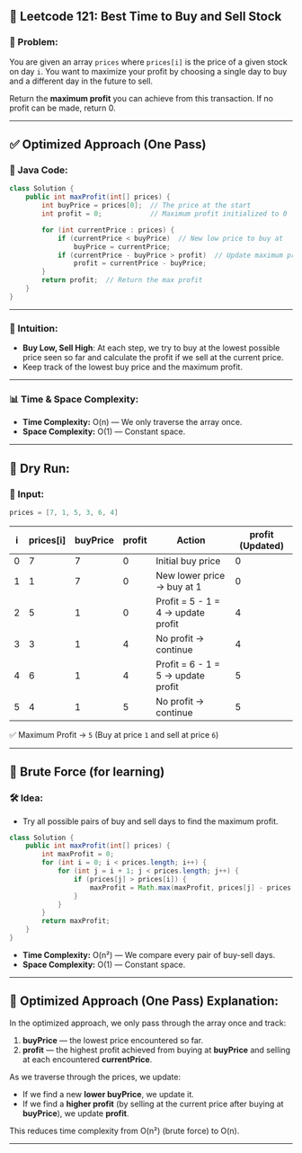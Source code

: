 ## 🔁 Leetcode 121: **Best Time to Buy and Sell Stock**

### 📌 Problem:
You are given an array `prices` where `prices[i]` is the price of a given stock on day `i`. You want to maximize your profit by choosing a single day to buy and a different day in the future to sell.

Return the **maximum profit** you can achieve from this transaction. If no profit can be made, return 0.

---

## ✅ Optimized Approach (One Pass)

### 🔧 Java Code:
```java
class Solution {
    public int maxProfit(int[] prices) {
        int buyPrice = prices[0];  // The price at the start
        int profit = 0;            // Maximum profit initialized to 0

        for (int currentPrice : prices) {
            if (currentPrice < buyPrice)  // New low price to buy at
                buyPrice = currentPrice;
            if (currentPrice - buyPrice > profit)  // Update maximum profit
                profit = currentPrice - buyPrice;
        }
        return profit;  // Return the max profit
    }
}
```

---

### 🧠 Intuition:
- **Buy Low, Sell High**: At each step, we try to buy at the lowest possible price seen so far and calculate the profit if we sell at the current price.
- Keep track of the lowest buy price and the maximum profit.

---

### 📊 Time & Space Complexity:
- **Time Complexity:** O(n) — We only traverse the array once.
- **Space Complexity:** O(1) — Constant space.

---

## 🧩 Dry Run:

### 🔧 Input:
```java
prices = [7, 1, 5, 3, 6, 4]
```

| i | prices[i] | buyPrice | profit | Action                           | profit (Updated) |
|---|-----------|----------|--------|----------------------------------|------------------|
| 0 | 7         | 7        | 0      | Initial buy price                | 0                |
| 1 | 1         | 7        | 0      | New lower price → buy at 1       | 0                |
| 2 | 5         | 1        | 0      | Profit = 5 - 1 = 4 → update profit| 4                |
| 3 | 3         | 1        | 4      | No profit → continue             | 4                |
| 4 | 6         | 1        | 4      | Profit = 6 - 1 = 5 → update profit| 5                |
| 5 | 4         | 1        | 5      | No profit → continue             | 5                |

✅ Maximum Profit → `5` (Buy at price `1` and sell at price `6`)

---

## 🧱 Brute Force (for learning)

### 🛠️ Idea:
- Try all possible pairs of buy and sell days to find the maximum profit.
  
```java
class Solution {
    public int maxProfit(int[] prices) {
        int maxProfit = 0;
        for (int i = 0; i < prices.length; i++) {
            for (int j = i + 1; j < prices.length; j++) {
                if (prices[j] > prices[i]) {
                    maxProfit = Math.max(maxProfit, prices[j] - prices[i]);
                }
            }
        }
        return maxProfit;
    }
}
```

- **Time Complexity:** O(n²) — We compare every pair of buy-sell days.
- **Space Complexity:** O(1) — Constant space.

---

## 🔄 Optimized Approach (One Pass) Explanation:

In the optimized approach, we only pass through the array once and track:
1. **buyPrice** — the lowest price encountered so far.
2. **profit** — the highest profit achieved from buying at **buyPrice** and selling at each encountered **currentPrice**.

As we traverse through the prices, we update:
- If we find a new **lower buyPrice**, we update it.
- If we find a **higher profit** (by selling at the current price after buying at **buyPrice**), we update **profit**.

This reduces time complexity from O(n²) (brute force) to O(n).

---

